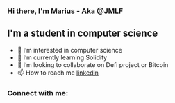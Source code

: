 ### Hi there, I'm Marius - Aka @JMLF

## I'm a student in computer science  

- 👀 I’m interested in computer science
- 🌱 I’m currently learning Solidity
- 💞️ I’m looking to collaborate on Defi project or Bitcoin
- 📫 How to reach me [linkedin] 

### Connect with me:


<br /> 


[linkedin]: https://www.linkedin.com/in/mignard-marius  